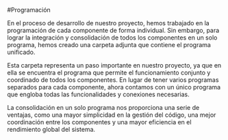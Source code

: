 #Programación

En el proceso de desarrollo de nuestro proyecto, hemos trabajado en la programación de cada componente de forma individual. Sin embargo, para lograr la integración y consolidación de todos los componentes en un solo programa, hemos creado una carpeta adjunta que contiene el programa unificado.

Esta carpeta representa un paso importante en nuestro proyecto, ya que en ella se encuentra el programa que permite el funcionamiento conjunto y coordinado de todos los componentes. En lugar de tener varios programas separados para cada componente, ahora contamos con un único programa que engloba todas las funcionalidades y conexiones necesarias.

La consolidación en un solo programa nos proporciona una serie de ventajas, como una mayor simplicidad en la gestión del código, una mejor coordinación entre los componentes y una mayor eficiencia en el rendimiento global del sistema.
